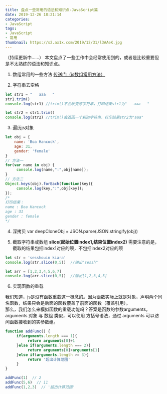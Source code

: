```yaml
---
title: 盘点一些常用的语法和知识点-JavaScript篇
date: 2019-12-26 18:21:14
categories:
- JavaScript
tags:
- JavaScript
- 常用
thumbnail: https://s2.ax1x.com/2019/12/31/l3AAeK.jpg
---
```

（持续更新中......）
本文盘点了一些工作中会经常使用到的，或者是比较重要但是不太熟练的语法和知识点。

1. 数组常用的一些方法
[传送门（js数组常用方法）](https://wanghong.cool/2019/12/26/blog3)

2. 字符串去空格
```javascript trim()
let str1 = "   aaa   "
str1.trim()
console.log(str1) //trim()不会改变原字符串，打印结果str1为"   aaa   "

let str2 = str1.trim()
console.log(str2) //trim()会返回一个新的字符串，打印结果str2为"aaa"
```
<!-- more -->

3. 遍历js对象
```javascript
let obj = {
    name: 'Boa Hancock',
    age: 31,
    gender: 'female'
}
// 方法一
for(var name in obj) {
     console.log(name,":",obj[name]);
}
// 方法二
Object.keys(obj).forEach(function(key){
     console.log(key,":",obj[key]);
});
/*
打印结果：
name : Boa Hancock
age : 31
gender : female
*/
```

4. 深拷贝
var deepCloneObj = JSON.parse(JSON.stringify(obj))



5. 截取字符串或数组
 **slice(起始位置index1,结束位置index2)**
需要注意的是，截取的结果包括index1对应的项，不包括index2对应的项
```javascript
let str = 'sesshouin kiara'
console.log(str.slice(0,5))  //输出"sessh"

let arr = [1,2,3,4,5,6,7]
console.log(arr.slice(0,5))  //输出[1,2,3,4,5]
```


6. 实现函数的重载
<div class="myhr"></div>
我们知道，js是没有函数重载这一概念的。因为函数实际上就是对象，声明两个同名函数，结果只会是后面的函数覆盖了前面的函数（<span class="whdiv2">覆盖引用</span>）。
<div class="myhr"></div>
那么，我们怎么来模拟函数的重载功能吗？答案是<span class="whdiv2">函数的参数</span><span class="whdiv1">arguments</span>。
<div class="myhr"></div>
arguments 对象 与 数组 类似，可以使用 方括号语法，通过 arguments 可以访问函数接收到的<span class="whdiv2">实参数组</span>。

```js
function addFunc() {
     if(arguments.length === 1){
          return arguments[0]+1
     }else if(arguments.length === 2){
          return arguments[0]+arguments[1]
     }else if(arguments.length >= 3){
          return '超出计算范围'
     }
}

addFunc(1)  // 2
addFunc(5,6)  // 11
addFunc(1,2,3)  // '超出计算范围'
```


